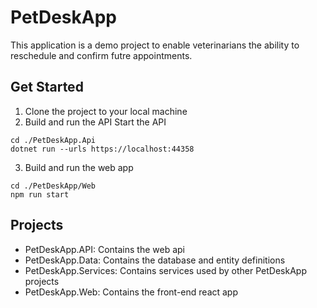 # PetDeskApp

This application is a demo project to enable veterinarians the ability to reschedule and confirm futre appointments.

## Get Started

1. Clone the project to your local machine
2. Build and run the API Start the API

```
cd ./PetDeskApp.Api
dotnet run --urls https://localhost:44358
```

3. Build and run the web app

```
cd ./PetDeskApp/Web
npm run start
```

## Projects

- PetDeskApp.API: Contains the web api
- PetDeskApp.Data: Contains the database and entity definitions
- PetDeskApp.Services: Contains services used by other PetDeskApp projects
- PetDeskApp.Web: Contains the front-end react app
